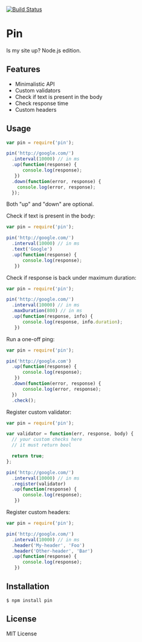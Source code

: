 [![Build Status](https://secure.travis-ci.org/vesln/pin.png)](http://travis-ci.org/vesln/pin)

# Pin

Is my site up? Node.js edition.

## Features

- Minimalistic API
- Custom validators
- Check if text is present in the body
- Check response time
- Custom headers

## Usage

```js
var pin = require('pin');

pin('http://google.com/')
  .interval(10000) // in ms
  .up(function(response) {
      console.log(response);
   })
  .down(function(error, response) {
    console.log(error, response);
  });
```

Both "up" and "down" are optional.

Check if text is present in the body:

```js
var pin = require('pin');

pin('http://google.com/')
  .interval(10000) // in ms
  .text('Google')
  .up(function(response) {
      console.log(response);
   })
```

Check if response is back under maximum duration:

```js
var pin = require('pin');

pin('http://google.com/')
  .interval(10000) // in ms
  .maxDuration(800) // in ms
  .up(function(response, info) {
      console.log(response, info.duration);
   })
```

Run a one-off ping:

```js
var pin = require('pin');

pin('http://google.com')
  .up(function(response) {
      console.log(response);
   })
  .down(function(error, response) {
      console.log(error, response);
  })
  .check();
```

Register custom validator:

```js
var pin = require('pin');

var validator = function(err, response, body) {
  // your custom checks here
  // it must return bool

  return true;
};

pin('http://google.com/')
  .interval(10000) // in ms
  .register(validator)
  .up(function(response) {
      console.log(response);
   })
```

Register custom headers:

```js
var pin = require('pin');

pin('http://google.com/')
  .interval(10000) // in ms
  .header('My-header', 'Foo')
  .header('Other-header', 'Bar')
  .up(function(response) {
      console.log(response);
   })
```

## Installation

```
$ npm install pin
```

## License

MIT License
